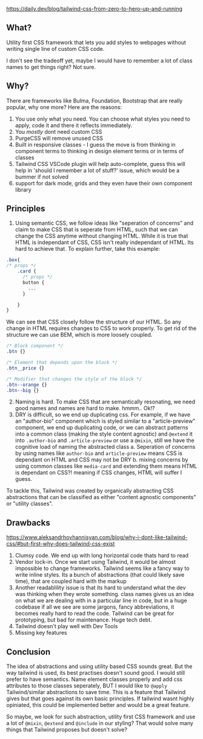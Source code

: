 https://daily.dev/blog/tailwind-css-from-zero-to-hero-up-and-running

## What?

Utility first CSS framework that lets you add styles to webpages without writing single line of custom CSS code. 

I don't see the tradeoff yet, maybe I would have to remember a lot of class names to get things right? Not sure.

##  Why?

There are frameworks like Bulma, Foundation, Bootstrap that are really popular, why one more? Here are the reasons:

1. You use only what you need. You can choose what styles you need to apply, code it and there it reflects immediately.
2. You _mostly_ dont need custom CSS
3. PurgeCSS will remove unused CSS
4. Built in responsive classes - I guess the move is from thinking in component terms to thinking in design element terms or in terms of classes
5. Tailwind CSS VSCode plugin will help auto-complete, guess this will help in 'should I remember a lot of stuff?' issue, which would be a bummer if not solved
6. support for dark mode, grids and they even have their own component library

## Principles

1. Using semantic CSS, we follow ideas like "seperation of concerns" and claim to make CSS that is seperate from HTML, such that we can change the CSS anytime without changing HTML. While it is true that HTML is independant of CSS, CSS isn't really independant of HTML. Its hard to achieve that. To explain further, take this example:

```scss
.box{
/* props */
	.card {
	  /* props */
	  button {
		...
	  }

  	}
}
```

We can see that CSS closely follow the structure of our HTML. So any change in HTML requires changes to CSS to work properly. To get rid of the structure we can use BEM, which is more loosely coupled.

```scss
/* Block component */
.btn {}

/* Element that depends upon the block */ 
.btn__price {}

/* Modifier that changes the style of the block */
.btn--orange {} 
.btn--big {}

```

2. Naming is hard. To make CSS that are semantically resonating, we need good names and names are hard to make. hmmm.. Ok!?
3. DRY is difficult, so we end up duplicating css. For example, if we have an "author-bio" component which is styled similar to a "article-preview" component, we end up duplicating code, or we can abstract patterns into a common class (making the style content agnostic) and `@extend` it into `.author-bio` and `.article-preview` or use a `@mixin`, still we have the cognitive load of naming the abstracted class
	a. Seperation of concerns by using names like `author-bio` and `article-preview` means CSS is dependant on HTML and CSS may not be DRY
	b. mixing concerns by using common classes like `media-card` and extending them means HTML is dependant on CSS?! meaning if CSS changes, HTML will suffer I guess. 
	
To tackle this, Tailwind was created by organically abstracting CSS abstractions that can be classified as either "content agnostic components" or "utility classes".

## Drawbacks

https://www.aleksandrhovhannisyan.com/blog/why-i-dont-like-tailwind-css/#but-first-why-does-tailwind-css-exist

1. Clumsy code. We end up with long horizontal code thats hard to read
2. Vendor lock-in. Once we start using Tailwind, it would be almost impossible to change frameworks. Tailwind seems like a fancy way to write inline styles. Its a bunch of abstractions (that could likely save time), that are coupled hard with the markup
3. Another readablility issue is that its hard to understand what the dev was thinking when they wrote something. class names gives us an idea on what we are dealing with in a particular line in code, but in a huge codebase if all we see are some jargons, fancy abbreviations, it becomes really hard to read the code. Tailwind can be great for prototyping, but bad for maintenance. Huge tech debt.
4. Tailwind doesn't play well with Dev Tools
5. Missing key features

## Conclusion

The idea of abstractions and using utility based CSS sounds great. But the way tailwind is used, its best practises doesn't sound good. I would still prefer to have semantics. Name element classes properly and add css attributes to those classes seperately, BUT I would like to `@apply` Tailwind/similar abstractions to save time. This is a feature that Tailwind gives but that goes against its own basic principles. If tailwind wasnt highly opiniated, this could be implemented better and would be a great feature.

So maybe, we look for such abstraction, utility first CSS framework and use a lot of `@mixin`, `@extend` and `@include` in our styling? That would solve many things that Tailwind proposes but doesn't solve?



